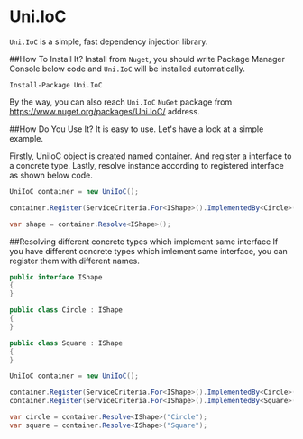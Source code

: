 # Uni.IoC

`Uni.IoC` is a simple, fast dependency injection library.

##How To Install It?
Install from `Nuget`, you should write Package Manager Console below code and `Uni.IoC` will be installed automatically.
```
Install-Package Uni.IoC
```
By the way, you can also reach `Uni.IoC` `NuGet` package from https://www.nuget.org/packages/Uni.IoC/ address.

##How Do You Use It?
It is easy to use. Let's have a look at a simple example.

Firstly, UniIoC object is created named container. And register a interface to a concrete type. Lastly, resolve instance according to registered interface as shown below code.

```csharp
UniIoC container = new UniIoC();

container.Register(ServiceCriteria.For<IShape>().ImplementedBy<Circle>());

var shape = container.Resolve<IShape>();
```

##Resolving different concrete types which implement same interface
If you have different concrete types which imlement same interface, you can register them with different names.


```csharp
public interface IShape
{
}

public class Circle : IShape
{
}

public class Square : IShape
{
}
```

```csharp
UniIoC container = new UniIoC();

container.Register(ServiceCriteria.For<IShape>().ImplementedBy<Circle>().Named("Circle"));
container.Register(ServiceCriteria.For<IShape>().ImplementedBy<Square>().Named("Square"));

var circle = container.Resolve<IShape>("Circle");
var square = container.Resolve<IShape>("Square");
```
